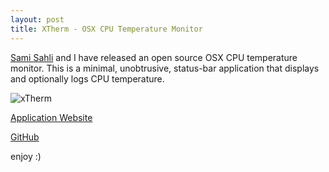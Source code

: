 ```yaml
---
layout: post
title: XTherm - OSX CPU Temperature Monitor
---
```


[Sami Sahli][1] and I have released an open source OSX CPU
temperature monitor. This is a minimal, unobtrusive, status-bar application that
displays and optionally logs CPU temperature.

![xTherm][2]

[Application Website][3]

[GitHub][4]

enjoy :)

[1]:https://github.com/ssahli
[2]:https://raw.githubusercontent.com/arc3x/xTherm/master/doc/menu.png
[3]:https://arc3x.github.io/xTherm
[4]:https://github.com/arc3x/xTherm
